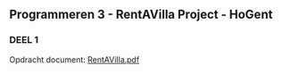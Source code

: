 ## Programmeren 3 - RentAVilla Project - HoGent

### DEEL 1

Opdracht document: [RentAVilla.pdf](https://github.com/Slathouwers/RentAVilla/blob/master/RentAVilla.pdf)
